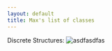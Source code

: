 ```yaml
---
layout: default
title: Max's list of classes
---
```

Discrete Structures: 
![asdfasdfas](https://course.ccs.neu.edu/cs1800f19/)
